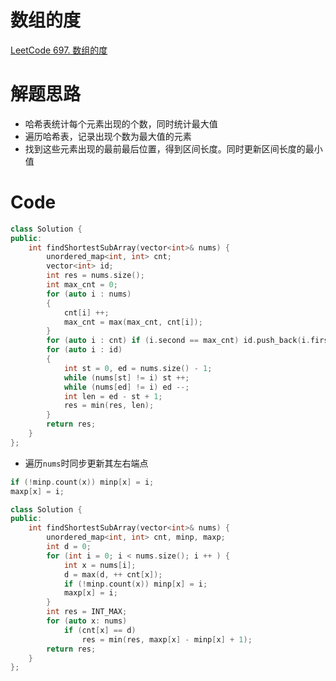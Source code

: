 # 数组的度
[LeetCode 697. 数组的度](https://leetcode.cn/problems/degree-of-an-array/)

# 解题思路
- 哈希表统计每个元素出现的个数，同时统计最大值
- 遍历哈希表，记录出现个数为最大值的元素
- 找到这些元素出现的最前最后位置，得到区间长度。同时更新区间长度的最小值

# Code
```cpp
class Solution {
public:
    int findShortestSubArray(vector<int>& nums) {
        unordered_map<int, int> cnt;
        vector<int> id;
        int res = nums.size();
        int max_cnt = 0;
        for (auto i : nums) 
        {
            cnt[i] ++;
            max_cnt = max(max_cnt, cnt[i]);
        }
        for (auto i : cnt) if (i.second == max_cnt) id.push_back(i.first);
        for (auto i : id)
        {
            int st = 0, ed = nums.size() - 1;
            while (nums[st] != i) st ++;
            while (nums[ed] != i) ed --;
            int len = ed - st + 1;
            res = min(res, len);
        }
        return res;
    }
};
```

- 遍历`nums`时同步更新其左右端点
```cpp
if (!minp.count(x)) minp[x] = i;
maxp[x] = i;
```

```cpp
class Solution {
public:
    int findShortestSubArray(vector<int>& nums) {
        unordered_map<int, int> cnt, minp, maxp;
        int d = 0;
        for (int i = 0; i < nums.size(); i ++ ) {
            int x = nums[i];
            d = max(d, ++ cnt[x]);
            if (!minp.count(x)) minp[x] = i;
            maxp[x] = i;
        }
        int res = INT_MAX;
        for (auto x: nums)
            if (cnt[x] == d)
                res = min(res, maxp[x] - minp[x] + 1);
        return res;
    }
};
```